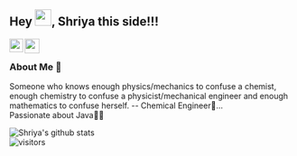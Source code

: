 ## Hey <img src="https://github.com/TheDudeThatCode/TheDudeThatCode/blob/master/Assets/Hi.gif" width="29px">, Shriya this side!!!

<a href="https://www.linkedin.com/in/shriya-sankhyan-6717151a9/">
  <img align="left" width="24px" src="https://cdn.jsdelivr.net/npm/simple-icons@v3/icons/linkedin.svg"  />
</a>
<a href="https://twitter.com/shriya_sankhyan">
  <img align="left" width="26px" src="https://cdn.jsdelivr.net/npm/simple-icons@v3/icons/twitter.svg" />
</a>
<!-- <a href="mailto:shriya0690@gmail.com">
  <img align="left" width="26px" src="https://cdn.jsdelivr.net/npm/simple-icons@v3/icons/gmail.svg" />
</a> -->
<br />


### About Me 🚀
  Someone who knows enough physics/mechanics to confuse a chemist, enough chemistry to confuse a physicist/mechanical engineer and enough mathematics to confuse herself. -- Chemical Engineer🧪... </br>
   Passionate about Java👩‍💻 </br>
  
  
![Shriya's github stats](https://github-readme-stats.vercel.app/api?username=shriyasankhyan&show_icons=true&hide_border=true)
<br />
![visitors](https://visitor-badge.laobi.icu/badge?page_id=shriyasankhyan.shriyasankhyan)

      
   
     
